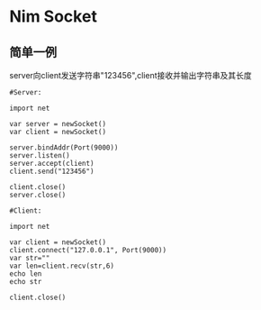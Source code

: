 # Nim Socket
## 简单一例
server向client发送字符串"123456",client接收并输出字符串及其长度
```
#Server:

import net

var server = newSocket()
var client = newSocket()

server.bindAddr(Port(9000))
server.listen()
server.accept(client)
client.send("123456")

client.close()
server.close()
```

```
#Client:

import net

var client = newSocket()
client.connect("127.0.0.1", Port(9000))
var str=""
var len=client.recv(str,6)
echo len
echo str

client.close()
```